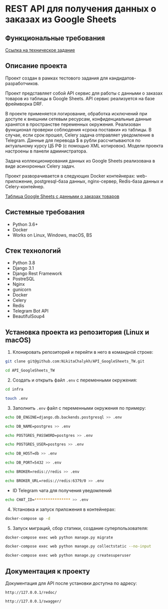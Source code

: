 REST API для получения данных о заказах из Google Sheets
=====

Функциональные требования
----------
[Ссылка на техническое задание](https://kanalservis.notion.site/kanalservis/Python-82f517c516d041b8aca227f0a44ed1f1)

Описание проекта
----------
Проект создан в рамках тестового задания для кандидатов-разработчиков. 

Проект представляет собой API сервис для работы с данными о заказах товаров из таблицы в Google Sheets. API сервис реализуется на базе фреймворка DRF. 

В проекте применяется логирование, обработка исключений при доступе к внешним сетевым ресурсам, конфиденциальные данные хранятся в пространстве переменных окружения. Реализован функционал проверки соблюдения «срока поставки» из таблицы. В случае, если срок прошел, Celery задача отправляет уведомление в Telegram. Данные для перевода $ в рубли рассчитываются по актуальному курсу ЦБ РФ (с помощью XML котировок). Модели проекта настроены в панели администратора.

Задача коллекционирования данных из Google Sheets реализована в виде асинхронных Celery задач.

Проект разворачивается в следующих Docker контейнерах: web-приложение, postgresql-база данных, nginx-сервер, Redis-база данных и Celery-контейнер.

[Таблица Google Sheets с данными о заказах товаров](https://docs.google.com/spreadsheets/d/1OpCylqw4U-64lMKZFVk7fhllqOvczTD5eb516aDghbo/edit#gid=0) 

Системные требования
----------
* Python 3.6+
* Docker
* Works on Linux, Windows, macOS, BS

Стек технологий
----------
* Python 3.8
* Django 3.1
* Django Rest Framework
* PostreSQL
* Nginx
* gunicorn
* Docker
* Celery
* Redis
* Telegram Bot API
* BeautifulSoup4

Установка проекта из репозитория (Linux и macOS)
----------
1. Клонировать репозиторий и перейти в него в командной строке:
```bash 
git clone git@github.com:NikitaChalykh/API_GoogleSheets_TW.git

cd API_GoogleSheets_TW
```

2. Cоздать и открыть файл ```.env``` с переменными окружения:
```bash 
cd infra

touch .env
```

3. Заполнить ```.env``` файл с переменными окружения по примеру:
```bash 
echo DB_ENGINE=django.db.backends.postgresql >> .env

echo DB_NAME=postgres >> .env

echo POSTGRES_PASSWORD=postgres >> .env

echo POSTGRES_USER=postgres >> .env

echo DB_HOST=db >> .env

echo DB_PORT=5432 >> .env

echo BROKER=redis://redis >> .env

echo BROKER_URL=redis://redis:6379/0 >> .env
```
* ID Telegram чата для получения уведомлений
```bash
echo CHAT_ID=**************** >> .env
```

4. Установка и запуск приложения в контейнерах:
```bash 
docker-compose up -d
```

5. Запуск миграций, сбор статики, создание суперпользователя:
```bash 
docker-compose exec web python manage.py migrate

docker-compose exec web python manage.py collectstatic --no-input  

docker-compose exec web python manage.py createsuperuser
```
Документация к проекту
----------
Документация для API после установки доступна по адресу:

```http://127.0.0.1/redoc/```

```http://127.0.0.1/swagger/```
